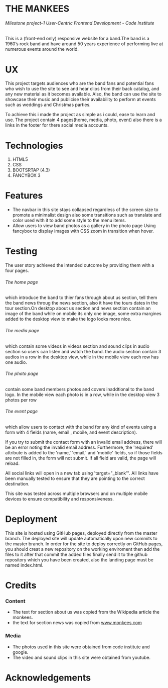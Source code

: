 # THE MANKEES
###### Milestone project-1 User-Centric Frontend Development - Code Institute
This is a (front-end only) responsive website for a band.The band is a 1960’s rock band and have around 50 years experience of performing live at numerous events around the world. 
#   UX
This project targets audiences who are the band fans and potential fans who wish to use the site to see and hear clips from their back catalog, and any new material as it becomes available.
Also, the band can use the site to showcase their music and publicise their availability to perform at events such as weddings and Christmas parties.

To achieve this i made the project as simple as i could, ease to learn and use.
The project contain 4 pages(home, media, photo, event) also there is a links in the footer for there social media accounts.

# Technologies

1. HTML5
2. CSS
3. BOOTSRTAP (4.3)
4. FANCYBOX 3

# Features

* The navbar in this site stays collapsed regardless of the screen size to promote a minimalist design also some transitions such as translate and color used with it to add some style to the menu items.</br>
* Allow users to view band photos as a gallery in the photo page Using fancybox to display images with CSS zoom in transition when hover.

# Testing
 
 The user story achieved the intended outcome by providing them with a four pages.
###### The home page
which introduce the band to thier fans through about us section, tell them the band news throug the news section, also it
have the tours dates in the tour section.On desktop about us section and news section contain an image 
of the band while on mobile its only one image, some extra margines added to the desktop view to make the logo looks more nice.
###### The media page
which contain some videos in videos section and sound clips in audio section so users can listen and watch the band.
the audio section contain 3 audios in a row in the desktop view, while in the mobile view each row has one audio.
###### The photo page
contain some band members photos and covers inaddtional to the band logo. In the mobile view each photo is in a row, while in the desktop view 3 photos per row
###### The event page
which allow users to contact with the band for any kind of events using a form with 4 fields (name, email , mobile, and event description).

If you try to submit the contact form with an invalid email address, there will be an error noting the invalid email address. Furthermore, the 'required' attribute is added to the 'name,' 'email,' and 'mobile' fields, so if those fields are not filled in, the form will not submit. If all field are valid, the page will reload. 

All social links will open in a new tab using 'target="_blank"'. All links have been manually tested to ensure that they are pointing to the correct destination.

This site was tested across multiple browsers and on multiple mobile devices to ensure compatibility and responsiveness.

# Deployment
This site is hosted using GitHub pages, deployed directly from the master branch. The deployed site will update automatically upon new commits to the master branch. In order for the site to deploy correctly on GitHub pages,
you should creat a new repository on the working enviroment then add the files to it after that commit the added files finally send it to the github repository which you have been created, also the landing page must be named index.html.

# Credits

### Content

* The text for section about us was copied from the Wikipedia article the monkees.
* the text for section news was copied from www.monkees.com 

### Media

* The photos used in this site were obtained from code institute and google.
* The video and sound clips in this site were obtained from youtube.


# Acknowledgements


